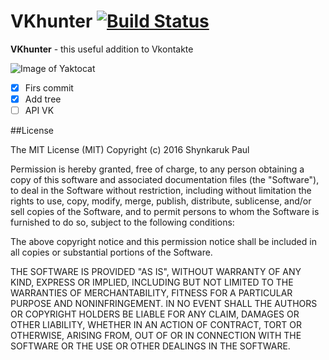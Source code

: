 # VKhunter [![Build Status](https://travis-ci.org/Overkloker/VKhunter.svg?branch=master)](https://travis-ci.org/Overkloker/VKhunter)

**VKhunter** - this useful addition to Vkontakte

![Image of Yaktocat](https://octodex.github.com/images/yaktocat.png)

- [x] Firs commit
- [x] Add tree
- [ ] API VK

##License

The MIT License (MIT)
Copyright (c) 2016 Shynkaruk Paul

Permission is hereby granted, free of charge, to any person obtaining a copy of this software and associated documentation files (the "Software"), to deal in the Software without restriction, including without limitation the rights to use, copy, modify, merge, publish, distribute, sublicense, and/or sell copies of the Software, and to permit persons to whom the Software is furnished to do so, subject to the following conditions:

The above copyright notice and this permission notice shall be included in all copies or substantial portions of the Software.

THE SOFTWARE IS PROVIDED "AS IS", WITHOUT WARRANTY OF ANY KIND, EXPRESS OR IMPLIED, INCLUDING BUT NOT LIMITED TO THE WARRANTIES OF MERCHANTABILITY, FITNESS FOR A PARTICULAR PURPOSE AND NONINFRINGEMENT. IN NO EVENT SHALL THE AUTHORS OR COPYRIGHT HOLDERS BE LIABLE FOR ANY CLAIM, DAMAGES OR OTHER LIABILITY, WHETHER IN AN ACTION OF CONTRACT, TORT OR OTHERWISE, ARISING FROM, OUT OF OR IN CONNECTION WITH THE SOFTWARE OR THE USE OR OTHER DEALINGS IN THE SOFTWARE.
